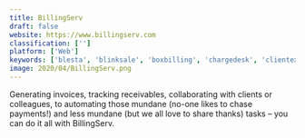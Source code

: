 ```yaml
---
title: BillingServ
draft: false 
website: https://www.billingserv.com
classification: ['']
platform: ['Web']
keywords: ['blesta', 'blinksale', 'boxbilling', 'chargedesk', 'clientexec', 'easybill', 'handdy_invoices', 'hydra_billing', 'invoiceocean', 'machpanel', 'odin_service_automation', 'pos.siteco.ca', 'unicorn_billing', 'whmcs', 'wesupply', 'zbillingnet', 'zoho_invoice']
image: 2020/04/BillingServ.png
---
```

Generating invoices, tracking receivables, collaborating with clients or colleagues, to automating those mundane (no-one likes to chase payments!) and less mundane (but we all love to share thanks) tasks – you can do it all with BillingServ.